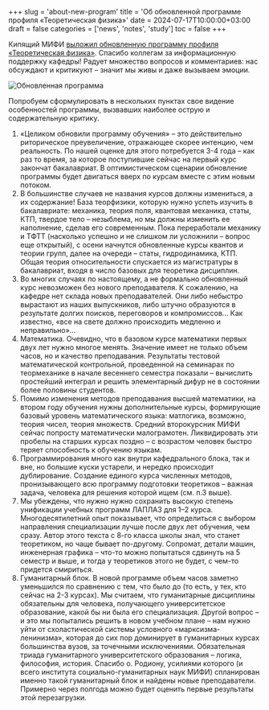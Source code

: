 +++
slug = 'about-new-program'
title = 'Об обновленной программе профиля «Теоретическая физика»'
date = 2024-07-17T10:00:00+03:00
draft = false
categories = ['news', 'notes', 'study']
toc = false
+++

Кипящий МИФИ [выложил обновленную программу профиля «Теоретическая физика»](https://t.me/boilingmephi/6837). Спасибо коллегам за информационную поддержку кафедры! Радует множество вопросов и комментариев: нас обсуждают и критикуют – значит мы живы и даже вызываем эмоции. 

![Обновленная программа](/media/bach-program24.jpg)


Попробуем сформулировать в нескольких пунктах свое видение особенностей программы, вызвавших наиболее острую и содержательную критику.

1. «Целиком обновили программу обучения» – это действительно риторическое преувеличение, отражающее скорее интенцию, чем реальность. По нашей оценке для этого потребуется 3-4 года – как раз то время, за которое поступившие сейчас на первый курс закончат бакалавриат. В оптимистическом сценарии обновление программы будет двигаться вверх по курсам вместе с этим новым потоком. 
2. В большинстве случаев не названия курсов должны измениться, а их содержание! База теорфизики, которую нужно успеть изучить в бакалавриате: механика, теория поля, квантовая механика, статы, КТП, твердое тело – незыблема, но мы должны изменить ее наполнение, сделав его современным. Пока переработали механику и ТФТТ (насколько успешно и не слишком ли усложнили – вопрос еще открытый), с осени начнутся обновленные курсы квантов и теории групп, далее на очереди – статы, гидродинамика, КТП. Общая теория относительности спускается из магистратуры в бакалавриат, входя в число базовых для теоретика дисциплин.<!--more--> 
3. Во многих случаях по настоящему, а не формально обновленный курс невозможен без нового преподавателя. К сожалению, на кафедре нет склада новых преподавателей. Они либо небыстро вырастают из наших выпускников, либо штучно образуются в результате долгих поисков, переговоров и компромиссов… Как известно, «все на свете должно происходить медленно и неправильно»…
4. Математика. Очевидно, что в базовом курсе математики первых двух лет нужно многое менять. Значение имеет не только объем часов, но и качество преподавания. Результаты тестовой математической контрольной, проведенной на семинарах по теормеханике в начале весеннего семестра показали – вычислить простейший интеграл и решить элементарный дифур не в состоянии более половины студентов. 
5. Помимо изменения методов преподавания высшей математики, на втором году обучения нужны дополнительные курсы, формирующие базовый уровень математического языка: матлогика, возможно, теория чисел, теория множеств. Средний второкурсник МИФИ сейчас попросту математически малограмотен. Ликвидировать эти пробелы на старших курсах поздно – с возрастом человек быстро теряет способность к обучению языкам.
6. Программирования много как внутри кафедрального блока, так и вне, но большие куски устарели, и нередко происходит дублирование. Создание единого курса численных методов, пронизывающего всю программу подготовки теоретиков – важная задача, человека для решения которой ищем (см. п.3 выше).
7. Мы убеждены, что нужно нужно сохранить высокую степень унификации учебных программ ЛАПЛАЗ для 1–2 курса. Многодесятилетний опыт показывает, что определиться с выбором направления специализации лучше после двух лет обучения, чем сразу. Автор этого текста с 8-го класса школы знал, что станет теоретиком, но чаще бывает по-другому. Сопромат, детали машин, инженерная графика – что-то можно попытаться сдвинуть на 5 семестр и выше, и тогда у теоретиков этого не будет, с чем-то придется смириться.
8. Гуманитарный блок. В новой программе объем часов заметно уменьшился по сравнению с тем, что было до (то есть, у тех, кто сейчас на 2-3 курсах). Мы считаем, что гуманитарные дисциплины обязательны для человека, получающего университетское образование, какой бы ни была его специализация. Другой вопрос – и это мы попытались решить в новом учебном плане – нам нужно уйти от схоластической системы условного «марксизма-ленинизма», которая до сих пор доминирует в гуманитарных курсах большинства вузов, за точечными исключениями. Обязательная триада гуманитарного университетского образования – логика, философия, история. Спасибо о. Родиону, усилиями которого (и всего института социально-гуманитарных наук МИФИ) спланирован именно такой гуманитарный блок и найдены новые преподаватели. Примерно через полгода можно будет оценить первые результаты этой перезагрузки.
